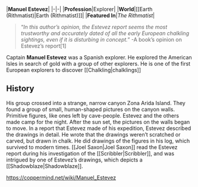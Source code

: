 |**Manuel Estevez**|
|-|-|
|**Profession**|Explorer|
|**World**|[[Earth (Rithmatist)\|Earth (Rithmatist)]]|
|**Featured In**|*The Rithmatist*|

>“*In this author’s opinion, the Estevez report seems the most trustworthy and accurately dated of all the early European chalkling sightings, even if it is disturbing in concept.*”
\-A book’s opinion on Estevez’s report[1]


Captain **Manuel Estevez** was a Spanish explorer. He explored the American Isles in search of gold with a group of other explorers. He is one of the first European explorers to discover [[Chalkling\|chalklings]]

## History
His group crossed into a strange, narrow canyon Zona Arida Island. They found a group of small, human-shaped pictures on the canyon walls. Primitive figures, like ones left by cave-people. Estevez and the others made camp for the night. After the sun set, the pictures on the walls began to move. In a report that Estevez made of his expedition, Estevez described the drawings in detail. He wrote that the drawings weren’t scratched or carved, but drawn in chalk. He did drawings of the figures in his log, which survived to modern times.
[[Joel Saxon\|Joel Saxon]] read the Estevez report during his investigation of the [[Scribbler\|Scribbler]], and was intrigued by one of Estevez’s drawings, which depicts a [[Shadowblaze\|Shadowblaze]].



https://coppermind.net/wiki/Manuel_Estevez